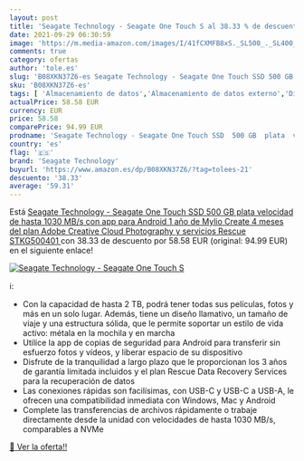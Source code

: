 ```yaml
---
layout: post
title: 'Seagate Technology - Seagate One Touch S al 38.33 % de descuento'
date: 2021-09-29 06:30:59
image: 'https://m.media-amazon.com/images/I/41fCXMFB8xS._SL500_._SL400_.jpg'
comments: true
category: ofertas
author: 'tole.es'
slug: 'B08XKN37Z6-es Seagate Technology - Seagate One Touch SSD 500 GB plata...'
sku: 'B08XKN37Z6-es'
tags: [ 'Almacenamiento de datos','Almacenamiento de datos externo','Discos duros sólidos externos','Informática','android','seagate technology', ]
actualPrice: 58.58 EUR
currency: EUR
price: 58.58
comparePrice: 94.99 EUR
prodname: 'Seagate Technology - Seagate One Touch SSD  500 GB  plata  velocidad de hasta 1030 MB/s  con app para Android  1 año de Mylio Create  4 meses del plan Adobe Creative Cloud Photography y servicios Rescue  STKG500401 '
country: 'es'
flag: '🇪🇸'
brand: 'Seagate Technology'
buyurl: 'https://www.amazon.es/dp/B08XKN37Z6/?tag=tolees-21'
descuento: '38.33'
average: '59.31'
---
```


Está [Seagate Technology - Seagate One Touch SSD  500 GB  plata  velocidad de hasta 1030 MB/s  con app para Android  1 año de Mylio Create  4 meses del plan Adobe Creative Cloud Photography y servicios Rescue  STKG500401 ](https://www.amazon.es/dp/B08XKN37Z6/?tag=tolees-21) con 38.33 de descuento por 58.58 EUR (original: 94.99 EUR) en el siguiente enlace!

[![Seagate Technology - Seagate One Touch S](https://m.media-amazon.com/images/I/41fCXMFB8xS._SL500_._SL400_.jpg)](https://www.amazon.es/dp/B08XKN37Z6/?tag=tolees-21)

ℹ️:

- Con la capacidad de hasta 2 TB, podrá tener todas sus películas, fotos y más en un solo lugar. Además, tiene un diseño llamativo, un tamaño de viaje y una estructura sólida, que le permite soportar un estilo de vida activo: métala en la mochila y en marcha
- Utilice la app de copias de seguridad para Android para transferir sin esfuerzo fotos y vídeos, y liberar espacio de su dispositivo
- Disfrute de la tranquilidad a largo plazo que le proporcionan los 3 años de garantía limitada incluidos y el plan Rescue Data Recovery Services para la recuperación de datos
- Las conexiones rápidas son facilísimas, con USB-C y USB-C a USB-A, le ofrecen una compatibilidad inmediata con Windows, Mac y Android
- Complete las transferencias de archivos rápidamente o trabaje directamente desde la unidad con velocidades de hasta 1030 MB/s, comparables a NVMe

[🛒 Ver la oferta!!](https://www.amazon.es/dp/B08XKN37Z6/?tag=tolees-21)
